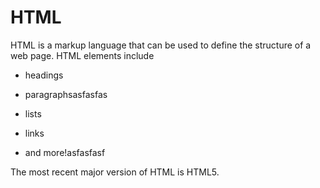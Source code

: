 # HTML



HTML is a markup language that can be used to define the structure of a web page. HTML elements include



* headings

* paragraphsasfasfas

* lists

* links

* and more!asfasfasf



The most recent major version of HTML is HTML5.